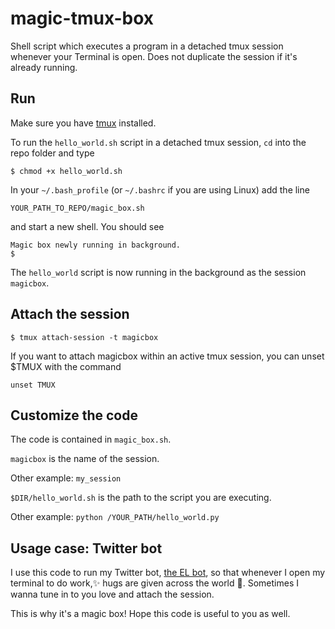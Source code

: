# magic-tmux-box
Shell script which executes a program in a detached tmux session whenever your Terminal is open. Does not duplicate the session if it's already running.

## Run

Make sure you have [tmux](https://github.com/tmux/tmux/wiki) installed.

To run the `hello_world.sh` script in a detached tmux session, `cd` into the repo folder and type

```
$ chmod +x hello_world.sh
```

In your `~/.bash_profile` (or `~/.bashrc` if you are using Linux) add the line

```
YOUR_PATH_TO_REPO/magic_box.sh
```
and start a new shell. You should see 

```
Magic box newly running in background.
$
```

The `hello_world` script is now running in the background as the session `magicbox`.

## Attach the session

```
$ tmux attach-session -t magicbox
```

If you want to attach magicbox within an active tmux session, you can unset $TMUX with the command 

```
unset TMUX
```

## Customize the code

The code is contained in `magic_box.sh`.

`magicbox` is the name of the session.

Other example: `my_session`

`$DIR/hello_world.sh` is the path to the script you are executing. 

Other example: `python /YOUR_PATH/hello_world.py`

## Usage case: Twitter bot

I use this code to run my Twitter bot, [the EL bot](https://twitter.com/@TheELBot), so that whenever I open my terminal to do work,✨ hugs are given across the world 🌈. Sometimes I wanna tune in to you love and attach the session. 

This is why it's a magic box! Hope this code is useful to you as well. 
